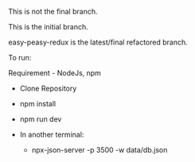 This is not the final branch. 

This is the initial branch.

easy-peasy-redux is the latest/final refactored branch. 

To run:

Requirement - NodeJs, npm

- Clone Repository

- npm install 

- npm run dev

- In another terminal: 
    - npx-json-server -p 3500 -w data/db.json
